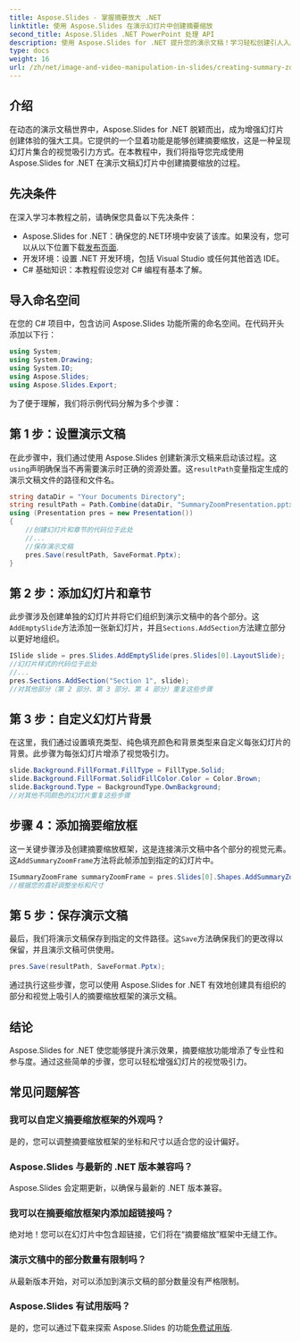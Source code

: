```yaml
---
title: Aspose.Slides - 掌握摘要放大 .NET
linktitle: 使用 Aspose.Slides 在演示幻灯片中创建摘要缩放
second_title: Aspose.Slides .NET PowerPoint 处理 API
description: 使用 Aspose.Slides for .NET 提升您的演示文稿！学习轻松创建引人入胜的摘要缩放。立即下载以获得动态幻灯片体验。
type: docs
weight: 16
url: /zh/net/image-and-video-manipulation-in-slides/creating-summary-zoom/
---
```

## 介绍
在动态的演示文稿世界中，Aspose.Slides for .NET 脱颖而出，成为增强幻灯片创建体验的强大工具。它提供的一个显着功能是能够创建摘要缩放，这是一种呈现幻灯片集合的视觉吸引力方式。在本教程中，我们将指导您完成使用 Aspose.Slides for .NET 在演示文稿幻灯片中创建摘要缩放的过程。
## 先决条件
在深入学习本教程之前，请确保您具备以下先决条件：
-  Aspose.Slides for .NET：确保您的.NET环境中安装了该库。如果没有，您可以从以下位置下载[发布页面](https://releases.aspose.com/slides/net/).
- 开发环境：设置 .NET 开发环境，包括 Visual Studio 或任何其他首选 IDE。
- C# 基础知识：本教程假设您对 C# 编程有基本了解。
## 导入命名空间
在您的 C# 项目中，包含访问 Aspose.Slides 功能所需的命名空间。在代码开头添加以下行：
```csharp
using System;
using System.Drawing;
using System.IO;
using Aspose.Slides;
using Aspose.Slides.Export;
```
为了便于理解，我们将示例代码分解为多个步骤：
## 第 1 步：设置演示文稿
在此步骤中，我们通过使用 Aspose.Slides 创建新演示文稿来启动该过程。这`using`声明确保当不再需要演示时正确的资源处置。这`resultPath`变量指定生成的演示文稿文件的路径和文件名。
```csharp
string dataDir = "Your Documents Directory";
string resultPath = Path.Combine(dataDir, "SummaryZoomPresentation.pptx");
using (Presentation pres = new Presentation())
{
    //创建幻灯片和章节的代码位于此处
    //...
    //保存演示文稿
    pres.Save(resultPath, SaveFormat.Pptx);
}
```
## 第 2 步：添加幻灯片和章节
此步骤涉及创建单独的幻灯片并将它们组织到演示文稿中的各个部分。这`AddEmptySlide`方法添加一张新幻灯片，并且`Sections.AddSection`方法建立部分以更好地组织。
```csharp
ISlide slide = pres.Slides.AddEmptySlide(pres.Slides[0].LayoutSlide);
//幻灯片样式的代码位于此处
//...
pres.Sections.AddSection("Section 1", slide);
//对其他部分（第 2 部分、第 3 部分、第 4 部分）重复这些步骤
```
## 第 3 步：自定义幻灯片背景
在这里，我们通过设置填充类型、纯色填充颜色和背景类型来自定义每张幻灯片的背景。此步骤为每张幻灯片增添了视觉吸引力。
```csharp
slide.Background.FillFormat.FillType = FillType.Solid;
slide.Background.FillFormat.SolidFillColor.Color = Color.Brown;
slide.Background.Type = BackgroundType.OwnBackground;
//对其他不同颜色的幻灯片重复这些步骤
```
## 步骤 4：添加摘要缩放框
这一关键步骤涉及创建摘要缩放框架，这是连接演示文稿中各个部分的视觉元素。这`AddSummaryZoomFrame`方法将此帧添加到指定的幻灯片中。
```csharp
ISummaryZoomFrame summaryZoomFrame = pres.Slides[0].Shapes.AddSummaryZoomFrame(150, 50, 300, 200);
//根据您的喜好调整坐标和尺寸
```
## 第 5 步：保存演示文稿
最后，我们将演示文稿保存到指定的文件路径。这`Save`方法确保我们的更改得以保留，并且演示文稿可供使用。
```csharp
pres.Save(resultPath, SaveFormat.Pptx);
```
通过执行这些步骤，您可以使用 Aspose.Slides for .NET 有效地创建具有组织的部分和视觉上吸引人的摘要缩放框架的演示文稿。
## 结论
Aspose.Slides for .NET 使您能够提升演示效果，摘要缩放功能增添了专业性和参与度。通过这些简单的步骤，您可以轻松增强幻灯片的视觉吸引力。
## 常见问题解答
### 我可以自定义摘要缩放框架的外观吗？
是的，您可以调整摘要缩放框架的坐标和尺寸以适合您的设计偏好。
### Aspose.Slides 与最新的 .NET 版本兼容吗？
Aspose.Slides 会定期更新，以确保与最新的 .NET 版本兼容。
### 我可以在摘要缩放框架内添加超链接吗？
绝对地！您可以在幻灯片中包含超链接，它们将在“摘要缩放”框架中无缝工作。
### 演示文稿中的部分数量有限制吗？
从最新版本开始，对可以添加到演示文稿的部分数量没有严格限制。
### Aspose.Slides 有试用版吗？
是的，您可以通过下载来探索 Aspose.Slides 的功能[免费试用版](https://releases.aspose.com/).